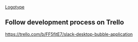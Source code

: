 [Logotype](http://bubbles.monych.se/bubble-application-name.png)

## Follow development process on Trello

https://trello.com/b/FF5fjtE7/slack-desktop-bubble-application
